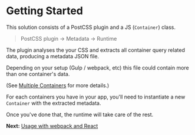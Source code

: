 # Getting Started

This solution consists of a PostCSS plugin and a JS (`Container`) class.

> PostCSS plugin → Metadata → Runtime

The plugin analyses the your CSS and extracts all container query related
data, producing a metadata JSON file.

Depending on your setup (Gulp / webpack, etc) this file could contain more than
one container's data.

(See [Multiple Containers](multiple-containers.md) for more details.)

For each containers you have in your app, you'll need to instantiate a new
`Container` with the extracted metadata.

Once you've done that, the runtime will take care of the rest.

**Next:** [Usage with webpack and React](webpack-and-react.md)
